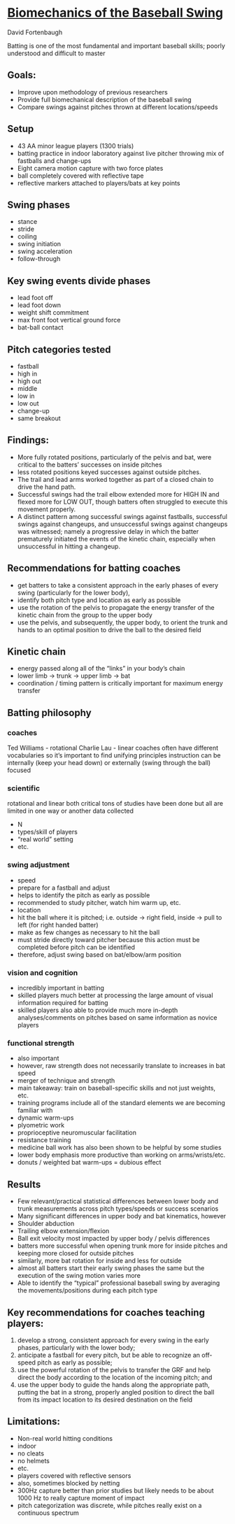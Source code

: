 # [Biomechanics of the Baseball Swing](https://drive.google.com/a/haloneuro.com/file/d/0B_xLXBdz5cEfSmxCMlhsc2JHQkE/view)
David Fortenbaugh

Batting is one of the most fundamental and important baseball skills; poorly understood and difficult to master

## Goals:
* Improve upon methodology of previous researchers
* Provide full biomechanical description of the baseball swing
* Compare swings against pitches thrown at different locations/speeds
## Setup
* 43 AA minor league players (1300 trials)
* batting practice in indoor laboratory against live pitcher throwing mix of fastballs and change-ups
* Eight camera motion capture with two force plates
* ball completely covered with reflective tape
* reflective markers attached to players/bats at key points

## Swing phases
* stance
* stride
* coiling
* swing initiation
* swing acceleration
* follow-through
## Key swing events divide phases
* lead foot off
* lead foot down
* weight shift commitment
* max front foot vertical ground force
* bat-ball contact
## Pitch categories tested
* fastball
* high in
* high out
* middle
* low in
* low out
* change-up
* same breakout
## Findings:
* More fully rotated positions, particularly of the pelvis and bat, were critical to the batters’ successes on inside pitches
* less rotated positions keyed successes against outside pitches. 
* The trail and lead arms worked together as part of a closed chain to drive the hand path. 
* Successful swings had the trail elbow extended more for HIGH IN and flexed more for LOW OUT, though batters often struggled to execute this movement properly. 
* A distinct pattern among successful swings against fastballs, successful swings against changeups, and unsuccessful swings against changeups was witnessed; namely a progressive delay in which the batter prematurely initiated the events of the kinetic chain, especially when unsuccessful in hitting a changeup. 
## Recommendations for batting coaches
* get batters to take a consistent approach in the early phases of every swing (particularly for the lower body), 
* identify both pitch type and location as early as possible
* use the rotation of the pelvis to propagate the energy transfer of the kinetic chain from the group to the upper body
* use the pelvis, and subsequently, the upper body, to orient the trunk and hands to an optimal position to drive the ball to the desired field
## Kinetic chain
* energy passed along all of the “links” in your body’s chain
* lower limb -> trunk -> upper limb -> bat
* coordination / timing pattern is critically important for maximum energy transfer
## Batting philosophy
### coaches
Ted Williams - rotational
Charlie Lau - linear
coaches often have different vocabularies so it’s important to find unifying principles
instruction can be internally (keep your head down) or externally (swing through the ball) focused
### scientific
rotational and linear both critical
tons of studies have been done but all are limited in one way or another
data collected
* N
* types/skill of players
* “real world” setting
* etc.
### swing adjustment
* speed
* prepare for a fastball and adjust
* helps to identify the pitch as early as possible
* recommended to study pitcher, watch him warm up, etc.
* location
* hit the ball where it is pitched; i.e. outside -> right field, inside -> pull to left (for right handed batter)
* make as few changes as necessary to hit the ball
* must stride directly toward pitcher because this action must be completed before pitch can be identified
* therefore, adjust swing based on bat/elbow/arm position
### vision and cognition
* incredibly important in batting
* skilled players much better at processing the large amount of visual information required for batting
* skilled players also able to provide much more in-depth analyses/comments on pitches based on same information as novice players
### functional strength
* also important
* however, raw strength does not necessarily translate to increases in bat speed
* merger of technique and strength
* main takeaway: train on baseball-specific skills and not just weights, etc.
* training programs include all of the standard elements we are becoming familiar with
 * dynamic warm-ups
 * plyometric work
 * proprioceptive neuromuscular facilitation
 * resistance training
 * medicine ball work has also been shown to be helpful by some studies
 * lower body emphasis more productive than working on arms/wrists/etc.
* donuts / weighted bat warm-ups = dubious effect
## Results
* Few relevant/practical statistical differences between lower body and trunk measurements across pitch types/speeds or success scenarios
* Many significant differences in upper body and bat kinematics, however
* Shoulder abduction
* Trailing elbow extension/flexion
* Ball exit velocity most impacted by upper body / pelvis differences
* batters more successful when opening trunk more for inside pitches and keeping more closed for outside pitches
* similarly, more bat rotation for inside and less for outside
* almost all batters start their early swing phases the same but the execution of the swing motion varies more
* Able to identify the “typical” professional baseball swing by averaging the movements/positions during each pitch type
## Key recommendations for coaches teaching players:
1. develop a strong, consistent approach for every swing in the early phases, particularly with the lower body; 
2. anticipate a fastball for every pitch, but be able to recognize an off-speed pitch as early as possible; 
3. use the powerful rotation of the pelvis to transfer the GRF and help direct the body according to the location of the incoming pitch; and 
4. use the upper body to guide the hands along the appropriate path, putting the bat in a strong, properly angled position to direct the ball from its impact location to its desired destination on the field
## Limitations:
* Non-real world hitting conditions
* indoor
* no cleats
* no helmets
* etc.
* players covered with reflective sensors
 * also, sometimes blocked by netting
* 300Hz capture better than prior studies but likely needs to be about 1000 Hz to really capture moment of impact
* pitch categorization was discrete, while pitches really exist on a continuous spectrum